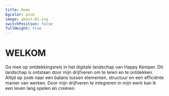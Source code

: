 ```yaml
---
title: Home
bgcolor: pink
image: about-01.svg
switchPosition: false
fullHeight: true
---
```


# WELKOM

Ga mee op ontdekkingsreis in het digitale landschap van Happy Kemper. Dit landschap is ontstaan door mijn drijfveren om te leren en te ontdekken. Altijd op zoek naar een balans tussen elementen, structuur en een efficiënte manier van werken. Door mijn drijfveren te integreren in mijn werk kan ik een leven lang spelen en creëren.
